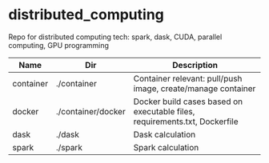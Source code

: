 # distributed_computing
Repo for distributed computing tech: spark, dask, CUDA, parallel computing, GPU programming

| Name         | Dir                    | Description           |
|--------------|------------------------|-----------------------|
| container    | ./container            | Container relevant: pull/push image, create/manage container    |
| docker       | ./container/docker     | Docker build cases based on executable files, requirements.txt, Dockerfile    |
| dask         | ./dask                 | Dask calculation      |
| spark        | ./spark                | Spark calculation     |
